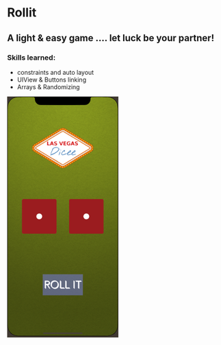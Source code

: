 # Rollit
## A light & easy game .... let luck be your partner!
### Skills learned:
* constraints and auto layout
* UIView & Buttons linking
* Arrays & Randomizing


![](/images/screenshot.png)
